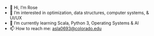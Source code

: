- 👋 Hi, I’m Rose 
- 👀 I’m interested in optimization, data structures, computer systems, & UI/UX
- 🌱 I’m currently learning Scala, Python 3, Operating Systems & AI 
- 📫 How to reach me: asla0693@colorado.edu

<!---
RoseLanc-CU/RoseLanc-CU is a ✨ special ✨ repository because its `README.md` (this file) appears on your GitHub profile.
You can click the Preview link to take a look at your changes.
--->
